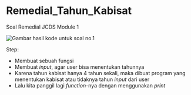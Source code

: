 # Remedial_Tahun_Kabisat
Soal Remedial JCDS Module 1

![Gambar hasil kode untuk soal no.1](C:\Users\A\Desktop\Purwadhika\Media\remedial_tahun_kabisat.png "Remedial JCDS Module 1")

Step:
* Membuat sebuah fungsi
* Membuat *input*, agar user bisa menentukan tahunnya
* Karena tahun kabisat hanya 4 tahun sekali, maka dibuat program yang menentukan kabisat atau tidaknya tahun *input* dari user
* Lalu kita panggil lagi *function*-nya dengan menggunakan *print*
